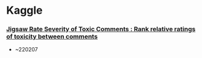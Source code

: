 # Kaggle

### [Jigsaw Rate Severity of Toxic Comments : Rank relative ratings of toxicity between comments](https://www.kaggle.com/c/jigsaw-toxic-severity-rating)
- ~220207
